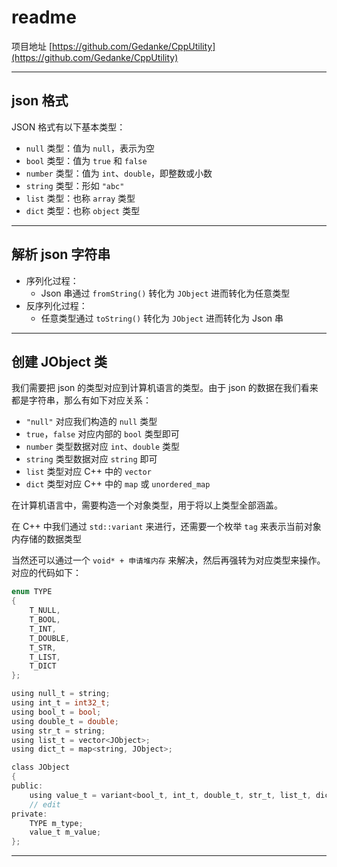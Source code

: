 # readme

项目地址 [https://github.com/Gedanke/CppUtility](https://github.com/Gedanke/CppUtility)

---

## json 格式

JSON 格式有以下基本类型：

* `null` 类型：值为 `null`，表示为空
* `bool` 类型：值为 `true` 和 `false`
* `number` 类型：值为 `int`、`double`，即整数或小数
* `string` 类型：形如 `"abc"`
* `list` 类型：也称 `array` 类型
* `dict` 类型：也称 `object` 类型

---

## 解析 json 字符串 

* 序列化过程：
    * Json 串通过 `fromString()` 转化为 `JObject` 进而转化为任意类型
* 反序列化过程：
    *  任意类型通过 `toString()` 转化为 `JObject` 进而转化为 Json 串

---

## 创建 JObject 类

我们需要把 json 的类型对应到计算机语言的类型。由于 json 的数据在我们看来都是字符串，那么有如下对应关系：

* `"null"` 对应我们构造的 `null` 类型
* `true`，`false` 对应内部的 `bool` 类型即可
* `number` 类型数据对应 `int`、`double` 类型
* `string` 类型数据对应 `string` 即可
* `list` 类型对应 C++ 中的 `vector`
* `dict` 类型对应 C++ 中的 `map` 或 `unordered_map`

在计算机语言中，需要构造一个对象类型，用于将以上类型全部涵盖。

在 C++ 中我们通过 `std::variant` 来进行，还需要一个枚举 `tag` 来表示当前对象内存储的数据类型

当然还可以通过一个 `void* + 申请堆内存` 来解决，然后再强转为对应类型来操作。对应的代码如下：

```h
enum TYPE
{
    T_NULL,
    T_BOOL,
    T_INT,
    T_DOUBLE,
    T_STR,
    T_LIST,
    T_DICT
};

using null_t = string;
using int_t = int32_t;
using bool_t = bool;
using double_t = double;
using str_t = string;
using list_t = vector<JObject>;
using dict_t = map<string, JObject>;

class JObject
{
public:
    using value_t = variant<bool_t, int_t, double_t, str_t, list_t, dict_t>;
    // edit
private:
    TYPE m_type;
    value_t m_value;
};
```




---
